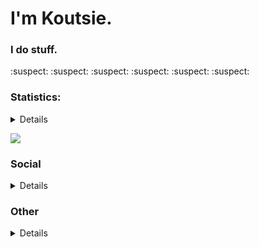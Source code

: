 # I'm Koutsie. 
### I do stuff.

:suspect:	:suspect:	:suspect:	:suspect:	:suspect:	:suspect:	

### Statistics:
<details>

![Metrics](https://metrics.lecoq.io/koutsie?template=classic&pagespeed=1&pagespeed.url=koutsie.github.io&pagespeed.detailed=false&pagespeed.screenshot=false&config.timezone=Europe%2FHelsinki&config.twemoji=true)
</details>

![](https://hit.yhype.me/github/profile?user_id=18449778)

### Social
<details>

![Twitter Follow](https://img.shields.io/twitter/follow/notkoutsie?color=orange&label=%40notkoutsie&logo=twitter&style=flat-square)
![Mastodon Follow](https://img.shields.io/mastodon/follow/000148423?color=orange&domain=https%3A%2F%2Fmastodon.technology&label=%40koutsie&logo=mastodon&logoColor=white&style=flat-square)

#### IM:
[![Telegram](https://img.shields.io/badge/Scafs-Telegram-white?style=flat-square&logo=telegram)](https://t.me/scafizion)

---

##### Maybe you want to be friends in [Steam?](https://steamcommunity.com/id/koutsie/) ([Friend link](https://s.team/p/pvc-bmhq))

</details>

### Other
<details>
  
**new** also on https://salsa.debian.org/koutsie

cool orgs: @aqua-Hook & @SwagSoftware
</details>
